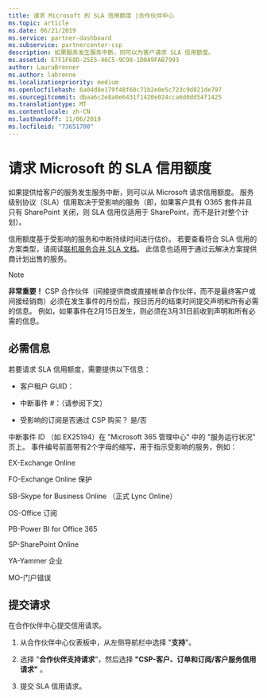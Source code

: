 ```yaml
---
title: 请求 Microsoft 的 SLA 信用额度 |合作伙伴中心
ms.topic: article
ms.date: 06/21/2019
ms.service: partner-dashboard
ms.subservice: partnercenter-csp
description: 如果服务发生服务中断，则可以为客户请求 SLA 信用额度。
ms.assetid: E7F1F68D-25E5-46C5-9C98-1D0A9FAB7993
author: LauraBrenner
ms.author: labrenne
ms.localizationpriority: medium
ms.openlocfilehash: 6a04d8e179f48f60c71b2e0e5c723c9d821de797
ms.sourcegitcommit: dbaa6c2e8a0e6431f1420e024cca6d0dd54f1425
ms.translationtype: MT
ms.contentlocale: zh-CN
ms.lasthandoff: 11/06/2019
ms.locfileid: "73651700"
---
```

# <a name="request-an-sla-credit-from-microsoft"></a>请求 Microsoft 的 SLA 信用额度 

如果提供给客户的服务发生服务中断，则可以从 Microsoft 请求信用额度。 服务级别协议（SLA）信用取决于受影响的服务（即，如果客户具有 O365 套件并且只有 SharePoint 关闭，则 SLA 信用仅适用于 SharePoint，而不是针对整个计划）。

信用额度基于受影响的服务和中断持续时间进行估价。 若要查看符合 SLA 信用的方案类型，请阅读[联机服务合并 SLA 文档](http://www.microsoftvolumelicensing.com/DocumentSearch.aspx?Mode=3&DocumentTypeId=37)。 此信息也适用于通过云解决方案提供商计划出售的服务。

>[!Note]
>**非常重要！** CSP 合作伙伴（间接提供商或直接帐单合作伙伴，而不是最终客户或间接经销商）必须在发生事件的月份后，按日历月的结束时间提交声明和所有必需的信息。 例如，如果事件在2月15日发生，则必须在3月31日前收到声明和所有必需的信息。 

## <a name="required-information"></a>必需信息


若要请求 SLA 信用额度，需要提供以下信息： 

- 客户租户 GUID： 

- 中断事件 #：（请参阅下文）

- 受影响的订阅是否通过 CSP 购买？ 是/否

中断事件 ID （如 EX25194）在 "Microsoft 365 管理中心" 中的 "服务运行状况" 页上。 事件编号前面带有2个字母的缩写，用于指示受影响的服务，例如：

EX-Exchange Online

FO-Exchange Online 保护

SB-Skype for Business Online （正式 Lync Online）

OS-Office 订阅

PB-Power BI for Office 365

SP-SharePoint Online

YA-Yammer 企业

MO-门户错误

## <a name="submit-a-request"></a>提交请求

在合作伙伴中心提交信用请求。

1. 从合作伙伴中心仪表板中，从左侧导航栏中选择 "**支持**"。

2. 选择 "**合作伙伴支持请求**"，然后选择 **"CSP-客户、订单和订阅/客户服务信用请求"** 。

3. 提交 SLA 信用请求。





